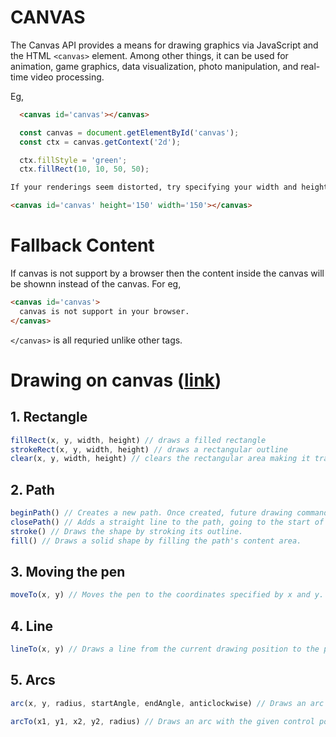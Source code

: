 # CANVAS

The Canvas API provides a means for drawing graphics via JavaScript and the HTML `<canvas>` element. Among other things, it can be used for animation, game graphics, data visualization, photo manipulation, and real-time video processing.

Eg, 

```HTML
  <canvas id='canvas'></canvas>
```
```javascript
  const canvas = document.getElementById('canvas');
  const ctx = canvas.getContext('2d');

  ctx.fillStyle = 'green';
  ctx.fillRect(10, 10, 50, 50);
```


```HTML
If your renderings seem distorted, try specifying your width and height attributes explicitly in the <canvas> attributes, and not using CSS. 

<canvas id='canvas' height='150' width='150'></canvas>
```


# Fallback Content

If canvas is not support by a browser then the content inside the canvas will be shownn instead of the canvas. For eg,

```HTML
<canvas id='canvas'>
  canvas is not support in your browser.
</canvas>
```

`</canvas>` is all requried unlike other tags.


# Drawing on canvas ([link](https://developer.mozilla.org/en-US/docs/Web/API/Canvas_API/Tutorial/Drawing_shapes))

## 1. Rectangle

```javaScript
fillRect(x, y, width, height) // draws a filled rectangle
strokeRect(x, y, width, height) // draws a rectangular outline
clear(x, y, width, height) // clears the rectangular area making it transparent
```
## 2. Path

```javaScript
beginPath() // Creates a new path. Once created, future drawing commands are directed into the path and used to build the path up.
closePath() // Adds a straight line to the path, going to the start of the current sub-path.
stroke() // Draws the shape by stroking its outline.
fill() // Draws a solid shape by filling the path's content area.
```

## 3. Moving the pen

```javaScript
moveTo(x, y) // Moves the pen to the coordinates specified by x and y.
```

## 4. Line

```javaScript
lineTo(x, y) // Draws a line from the current drawing position to the position specified by x and y.
```

## 5. Arcs

```javaScript
arc(x, y, radius, startAngle, endAngle, anticlockwise) // Draws an arc which is centered at (x, y) position with radius r starting at startAngle and ending at endAngle going in the given direction indicated by anticlockwise (defaulting to clockwise).

arcTo(x1, y1, x2, y2, radius) // Draws an arc with the given control points and radius, connected to the previous point by a straight line.
```